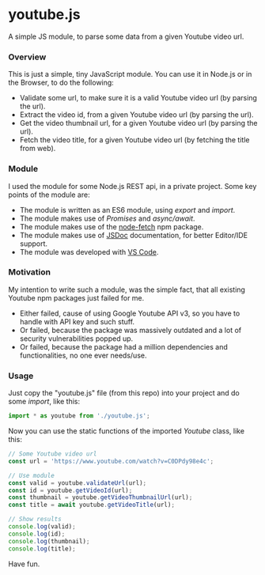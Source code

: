 # youtube.js
A simple JS module, to parse some data from a given Youtube video url.

### Overview
This is just a simple, tiny JavaScript module. You can use it in Node.js or in the Browser, to do the following:
- Validate some url, to make sure it is a valid Youtube video url (by parsing the url).
- Extract the video id, from a given Youtube video url (by parsing the url).
- Get the video thumbnail url, for a given Youtube video url (by parsing the url).
- Fetch the video title, for a given Youtube video url (by fetching the title from web).

### Module
I used the module for some Node.js REST api, in a private project. Some key points of the module are:
- The module is written as an ES6 module, using *export* and *import*.
- The module makes use of *Promises* and *async/await*.
- The module makes use of the [node-fetch](https://www.npmjs.com/package/node-fetch) npm package.
- The module makes use of [JSDoc](https://jsdoc.app) documentation, for better Editor/IDE support.
- The module was developed with [VS Code](https://code.visualstudio.com).

### Motivation
My intention to write such a module, was the simple fact, that all existing Youtube npm packages just failed for me.
- Either failed, cause of using Google Youtube API v3, so you have to handle with API key and such stuff.
- Or failed, because the package was massively outdated and a lot of security vulnerabilities popped up.
- Or failed, because the package had a million dependencies and functionalities, no one ever needs/use.

### Usage
Just copy the "youtube.js" file (from this repo) into your project and do some *import*, like this:

```javascript
import * as youtube from './youtube.js';
```
Now you can use the static functions of the imported *Youtube* class, like this:

```javascript
// Some Youtube video url
const url = 'https://www.youtube.com/watch?v=C0DPdy98e4c';

// Use module
const valid = youtube.validateUrl(url);
const id = youtube.getVideoId(url);
const thumbnail = youtube.getVideoThumbnailUrl(url);
const title = await youtube.getVideoTitle(url);

// Show results
console.log(valid);
console.log(id);
console.log(thumbnail);
console.log(title);
```
Have fun.
